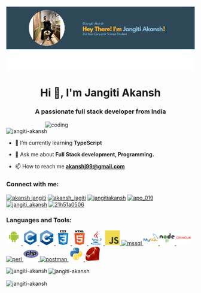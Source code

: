 ![logo](https://github.com/Jangiti-Akansh/Jangiti-Akansh/blob/main/image.png)
<h1 align="center">Hi 👋, I'm Jangiti Akansh</h1>
<h3 align="center">A passionate full stack developer from India</h3>

<img align="right" alt = "coding" width = "400" src = "https://media.giphy.com/media/84U5XbAPpNKxy/giphy.gif">

<p align="left"> <img src="https://komarev.com/ghpvc/?username=jangiti-akansh&label=Profile%20views&color=0e75b6&style=flat" alt="jangiti-akansh" /> </p>

- 🌱 I’m currently learning **TypeScript**

- 💬 Ask me about **Full Stack development, Programming.**

- 📫 How to reach me **akanshj99@gmail.com**

<h3 align="left">Connect with me:</h3>
<p align="left">
<a href="https://linkedin.com/in/akansh jangiti" target="blank"><img align="center" src="https://raw.githubusercontent.com/rahuldkjain/github-profile-readme-generator/master/src/images/icons/Social/linked-in-alt.svg" alt="akansh jangiti" height="30" width="40" /></a>
<a href="https://instagram.com/akansh_jagiti" target="blank"><img align="center" src="https://raw.githubusercontent.com/rahuldkjain/github-profile-readme-generator/master/src/images/icons/Social/instagram.svg" alt="akansh_jagiti" height="30" width="40" /></a>
<a href="https://www.codechef.com/users/jangitiakansh" target="blank"><img align="center" src="https://cdn.jsdelivr.net/npm/simple-icons@3.1.0/icons/codechef.svg" alt="jangitiakansh" height="30" width="40" /></a>
<a href="https://www.hackerrank.com/apo_019" target="blank"><img align="center" src="https://raw.githubusercontent.com/rahuldkjain/github-profile-readme-generator/master/src/images/icons/Social/hackerrank.svg" alt="apo_019" height="30" width="40" /></a>
<a href="https://codeforces.com/profile/jangiti_akansh" target="blank"><img align="center" src="https://raw.githubusercontent.com/rahuldkjain/github-profile-readme-generator/master/src/images/icons/Social/codeforces.svg" alt="jangiti_akansh" height="30" width="40" /></a>
<a href="https://www.leetcode.com/21h51a0506" target="blank"><img align="center" src="https://raw.githubusercontent.com/rahuldkjain/github-profile-readme-generator/master/src/images/icons/Social/leet-code.svg" alt="21h51a0506" height="30" width="40" /></a>
</p>

<h3 align="left">Languages and Tools:</h3>
<p align="left"> <a href="https://developer.android.com" target="_blank" rel="noreferrer"> <img src="https://raw.githubusercontent.com/devicons/devicon/master/icons/android/android-original-wordmark.svg" alt="android" width="40" height="40"/> </a> <a href="https://www.cprogramming.com/" target="_blank" rel="noreferrer"> <img src="https://raw.githubusercontent.com/devicons/devicon/master/icons/c/c-original.svg" alt="c" width="40" height="40"/> </a> <a href="https://www.w3schools.com/cpp/" target="_blank" rel="noreferrer"> <img src="https://raw.githubusercontent.com/devicons/devicon/master/icons/cplusplus/cplusplus-original.svg" alt="cplusplus" width="40" height="40"/> </a> <a href="https://www.w3schools.com/css/" target="_blank" rel="noreferrer"> <img src="https://raw.githubusercontent.com/devicons/devicon/master/icons/css3/css3-original-wordmark.svg" alt="css3" width="40" height="40"/> </a> <a href="https://www.w3.org/html/" target="_blank" rel="noreferrer"> <img src="https://raw.githubusercontent.com/devicons/devicon/master/icons/html5/html5-original-wordmark.svg" alt="html5" width="40" height="40"/> </a> <a href="https://www.java.com" target="_blank" rel="noreferrer"> <img src="https://raw.githubusercontent.com/devicons/devicon/master/icons/java/java-original.svg" alt="java" width="40" height="40"/> </a> <a href="https://developer.mozilla.org/en-US/docs/Web/JavaScript" target="_blank" rel="noreferrer"> <img src="https://raw.githubusercontent.com/devicons/devicon/master/icons/javascript/javascript-original.svg" alt="javascript" width="40" height="40"/> </a> <a href="https://www.microsoft.com/en-us/sql-server" target="_blank" rel="noreferrer"> <img src="https://www.svgrepo.com/show/303229/microsoft-sql-server-logo.svg" alt="mssql" width="40" height="40"/> </a> <a href="https://www.mysql.com/" target="_blank" rel="noreferrer"> <img src="https://raw.githubusercontent.com/devicons/devicon/master/icons/mysql/mysql-original-wordmark.svg" alt="mysql" width="40" height="40"/> </a> <a href="https://nodejs.org" target="_blank" rel="noreferrer"> <img src="https://raw.githubusercontent.com/devicons/devicon/master/icons/nodejs/nodejs-original-wordmark.svg" alt="nodejs" width="40" height="40"/> </a> <a href="https://www.oracle.com/" target="_blank" rel="noreferrer"> <img src="https://raw.githubusercontent.com/devicons/devicon/master/icons/oracle/oracle-original.svg" alt="oracle" width="40" height="40"/> </a> <a href="https://www.perl.org/" target="_blank" rel="noreferrer"> <img src="https://api.iconify.design/logos-perl.svg" alt="perl" width="40" height="40"/> </a> <a href="https://www.php.net" target="_blank" rel="noreferrer"> <img src="https://raw.githubusercontent.com/devicons/devicon/master/icons/php/php-original.svg" alt="php" width="40" height="40"/> </a> <a href="https://postman.com" target="_blank" rel="noreferrer"> <img src="https://www.vectorlogo.zone/logos/getpostman/getpostman-icon.svg" alt="postman" width="40" height="40"/> </a> <a href="https://www.python.org" target="_blank" rel="noreferrer"> <img src="https://raw.githubusercontent.com/devicons/devicon/master/icons/python/python-original.svg" alt="python" width="40" height="40"/> </a> <a href="https://www.ruby-lang.org/en/" target="_blank" rel="noreferrer"> <img src="https://raw.githubusercontent.com/devicons/devicon/master/icons/ruby/ruby-original.svg" alt="ruby" width="40" height="40"/> </a> </p>

<p><img align="left" src="https://github-readme-stats.vercel.app/api/top-langs?username=jangiti-akansh&show_icons=true&locale=en&layout=compact" alt="jangiti-akansh" /></p>

<p>&nbsp;<img align="center" src="https://github-readme-stats.vercel.app/api?username=jangiti-akansh&show_icons=true&locale=en" alt="jangiti-akansh" /></p>

<p><img align="center" src="https://github-readme-streak-stats.herokuapp.com/?user=jangiti-akansh&" alt="jangiti-akansh" /></p>
